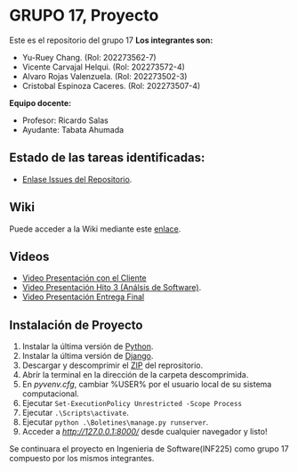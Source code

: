 # GRUPO 17, Proyecto
Este es el repositorio del grupo 17
**Los integrantes son:**

* Yu-Ruey Chang. (Rol: 202273562-7)
* Vicente Carvajal Helqui. (Rol: 202273572-4)
* Alvaro Rojas Valenzuela. (Rol: 202273502-3)
* Cristobal Espinoza Caceres. (Rol: 202273507-4)

**Equipo docente:**

* Profesor: Ricardo Salas
* Ayudante: Tabata Ahumada
## Estado de las tareas identificadas: 
- [Enlase Issues del Repositorio](https://github.com/Elweon665/GRUPO07-2024-PROYINF/issues).
## Wiki
Puede acceder a la Wiki mediante este [enlace](https://github.com/Elweon665/GRUPO-Los-Sacos-Del-7-2024-PROYINF/wiki).

## Videos
- [Video Presentación con el Cliente](https://www.youtube.com/watch?v=abJau21SDIk&feature=youtu.be)
- [Video Presentación Hito 3 (Análsis de Software)](https://www.youtube.com/watch?v=zIsVM4g1hY8).
- [Video Presentación Entrega Final](https://youtu.be/_QjDk0H9CUI)

## Instalación de Proyecto
1. Instalar la última versión de [Python](https://www.python.org/).
2. Instalar la última versión de [Django](https://www.djangoproject.com/).
3. Descargar y descomprimir el [ZIP](https://github.com/Elweon665/GRUPO07-2024-PROYINF/archive/refs/heads/main.zip) del reprositorio.
4. Abrír la terminal en la dirección de la carpeta descomprimida.
5. En *pyvenv.cfg*, cambiar %USER% por el usuario local de su sistema computacional.
6. Ejecutar `Set-ExecutionPolicy Unrestricted -Scope Process`
7. Ejecutar `.\Scripts\activate`.
8. Ejecutar `python .\Boletines\manage.py runserver`.
9. Acceder a _http://127.0.0.1:8000/_ desde cualquier navegador y listo!


Se continuara el proyecto en Ingenieria de Software(INF225) como grupo 17 compuesto por los mismos integrantes.

